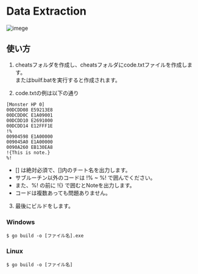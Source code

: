# Data Extraction

![imege](https://user-images.githubusercontent.com/128390652/227150689-481f225c-9644-4b26-863c-9afaccb26d46.png)

## 使い方

1. cheatsフォルダを作成し、cheatsフォルダにcode.txtファイルを作成します。  
    またはbuilf.batを実行すると作成されます。  

2. code.txtの例は以下の通り
```
[Monster HP 0]
00DCDD08 E59213E8
00DCDD0C E1A09001
00DCDD10 E2691000
00DCDD14 E12FFF1E
!%
00904598 E1A00000
009045A0 E1A00000
0090A260 EB130EA8
!{This is note.}
%!
```
  - [] は絶対必須で、[]内のチート名を出力します。  
  - サブルーチン以外のコードは !% ~ %! で囲んでください。  
  - また、%! の前に !{} で囲むとNoteを出力します。  
  - コードは複数あっても問題ありません。  
  
3. 最後にビルドをします。  
### Windows
```
$ go build -o [ファイル名].exe
```
### Linux
```
$ go build -o [ファイル名]
```
